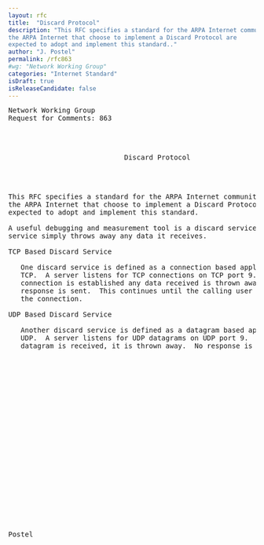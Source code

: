 ```yaml
---
layout: rfc
title:  "Discard Protocol"
description: "This RFC specifies a standard for the ARPA Internet community.  Hosts on
the ARPA Internet that choose to implement a Discard Protocol are
expected to adopt and implement this standard.."
author: "J. Postel"
permalink: /rfc863
#wg: "Network Working Group"
categories: "Internet Standard"
isDraft: true
isReleaseCandidate: false
---
```

<pre>
Network Working Group                                          J. Postel
Request for Comments: 863                                            ISI
                                                                May 1983



                            Discard Protocol




This RFC specifies a standard for the ARPA Internet community.  Hosts on
the ARPA Internet that choose to implement a Discard Protocol are
expected to adopt and implement this standard.

A useful debugging and measurement tool is a discard service.  A discard
service simply throws away any data it receives.

TCP Based Discard Service

   One discard service is defined as a connection based application on
   TCP.  A server listens for TCP connections on TCP port 9.  Once a
   connection is established any data received is thrown away.  No
   response is sent.  This continues until the calling user terminates
   the connection.

UDP Based Discard Service

   Another discard service is defined as a datagram based application on
   UDP.  A server listens for UDP datagrams on UDP port 9.  When a
   datagram is received, it is thrown away.  No response is sent.























Postel                                                          [Page 1]
</pre>